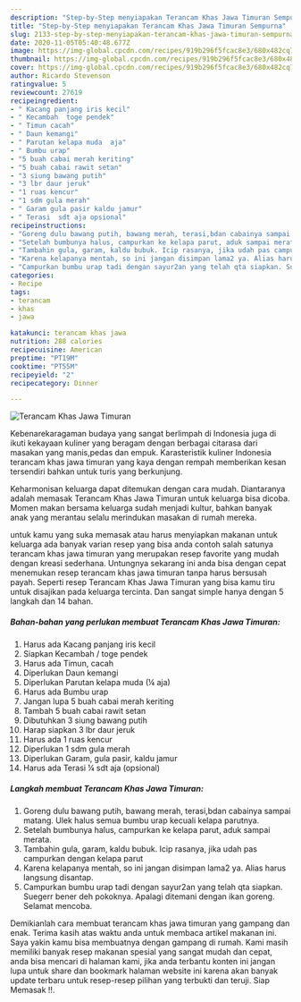 ```yaml
---
description: "Step-by-Step menyiapakan Terancam Khas Jawa Timuran Sempurna"
title: "Step-by-Step menyiapakan Terancam Khas Jawa Timuran Sempurna"
slug: 2133-step-by-step-menyiapakan-terancam-khas-jawa-timuran-sempurna
date: 2020-11-05T05:40:48.677Z
image: https://img-global.cpcdn.com/recipes/919b296f5fcac8e3/680x482cq70/terancam-khas-jawa-timuran-foto-resep-utama.jpg
thumbnail: https://img-global.cpcdn.com/recipes/919b296f5fcac8e3/680x482cq70/terancam-khas-jawa-timuran-foto-resep-utama.jpg
cover: https://img-global.cpcdn.com/recipes/919b296f5fcac8e3/680x482cq70/terancam-khas-jawa-timuran-foto-resep-utama.jpg
author: Ricardo Stevenson
ratingvalue: 5
reviewcount: 27619
recipeingredient:
- " Kacang panjang iris kecil"
- " Kecambah  toge pendek"
- " Timun cacah"
- " Daun kemangi"
- " Parutan kelapa muda  aja"
- " Bumbu urap"
- "5 buah cabai merah keriting"
- "5 buah cabai rawit setan"
- "3 siung bawang putih"
- "3 lbr daur jeruk"
- "1 ruas kencur"
- "1 sdm gula merah"
- " Garam gula pasir kaldu jamur"
- " Terasi  sdt aja opsional"
recipeinstructions:
- "Goreng dulu bawang putih, bawang merah, terasi,bdan cabainya sampai matang. Ulek halus semua bumbu urap kecuali kelapa parutnya."
- "Setelah bumbunya halus, campurkan ke kelapa parut, aduk sampai merata."
- "Tambahin gula, garam, kaldu bubuk. Icip rasanya, jika udah pas campurkan dengan kelapa parut"
- "Karena kelapanya mentah, so ini jangan disimpan lama2 ya. Alias harus langsung disantap."
- "Campurkan bumbu urap tadi dengan sayur2an yang telah qta siapkan. Suegerr bener deh pokoknya. Apalagi ditemani dengan ikan goreng. Selamat mencoba."
categories:
- Recipe
tags:
- terancam
- khas
- jawa

katakunci: terancam khas jawa 
nutrition: 288 calories
recipecuisine: American
preptime: "PT19M"
cooktime: "PT55M"
recipeyield: "2"
recipecategory: Dinner

---
```



![Terancam Khas Jawa Timuran](https://img-global.cpcdn.com/recipes/919b296f5fcac8e3/680x482cq70/terancam-khas-jawa-timuran-foto-resep-utama.jpg)

Kebenarekaragaman budaya yang sangat berlimpah di Indonesia juga di ikuti kekayaan kuliner yang beragam dengan berbagai citarasa dari masakan yang manis,pedas dan empuk. Karasteristik kuliner Indonesia terancam khas jawa timuran yang kaya dengan rempah memberikan kesan tersendiri bahkan untuk turis yang berkunjung.


Keharmonisan keluarga dapat ditemukan dengan cara mudah. Diantaranya adalah memasak Terancam Khas Jawa Timuran untuk keluarga bisa dicoba. Momen makan bersama keluarga sudah menjadi kultur, bahkan banyak anak yang merantau selalu merindukan masakan di rumah mereka.



untuk kamu yang suka memasak atau harus menyiapkan makanan untuk keluarga ada banyak varian resep yang bisa anda contoh salah satunya terancam khas jawa timuran yang merupakan resep favorite yang mudah dengan kreasi sederhana. Untungnya sekarang ini anda bisa dengan cepat menemukan resep terancam khas jawa timuran tanpa harus bersusah payah.
Seperti resep Terancam Khas Jawa Timuran yang bisa kamu tiru untuk disajikan pada keluarga tercinta. Dan sangat simple hanya dengan 5 langkah dan 14 bahan.


<!--inarticleads1-->

##### Bahan-bahan yang perlukan membuat Terancam Khas Jawa Timuran:

1. Harus ada  Kacang panjang iris kecil
1. Siapkan  Kecambah / toge pendek
1. Harus ada  Timun, cacah
1. Diperlukan  Daun kemangi
1. Diperlukan  Parutan kelapa muda (¼ aja)
1. Harus ada  Bumbu urap
1. Jangan lupa 5 buah cabai merah keriting
1. Tambah 5 buah cabai rawit setan
1. Dibutuhkan 3 siung bawang putih
1. Harap siapkan 3 lbr daur jeruk
1. Harus ada 1 ruas kencur
1. Diperlukan 1 sdm gula merah
1. Diperlukan  Garam, gula pasir, kaldu jamur
1. Harus ada  Terasi ¼ sdt aja (opsional)




<!--inarticleads2-->

##### Langkah membuat  Terancam Khas Jawa Timuran:

1. Goreng dulu bawang putih, bawang merah, terasi,bdan cabainya sampai matang. Ulek halus semua bumbu urap kecuali kelapa parutnya.
1. Setelah bumbunya halus, campurkan ke kelapa parut, aduk sampai merata.
1. Tambahin gula, garam, kaldu bubuk. Icip rasanya, jika udah pas campurkan dengan kelapa parut
1. Karena kelapanya mentah, so ini jangan disimpan lama2 ya. Alias harus langsung disantap.
1. Campurkan bumbu urap tadi dengan sayur2an yang telah qta siapkan. Suegerr bener deh pokoknya. Apalagi ditemani dengan ikan goreng. Selamat mencoba.




Demikianlah cara membuat terancam khas jawa timuran yang gampang dan enak. Terima kasih atas waktu anda untuk membaca artikel makanan ini. Saya yakin kamu bisa membuatnya dengan gampang di rumah. Kami masih memiliki banyak resep makanan spesial yang sangat mudah dan cepat, anda bisa mencari di halaman kami, jika anda terbantu konten ini jangan lupa untuk share dan bookmark halaman website ini karena akan banyak update terbaru untuk resep-resep pilihan yang terbukti dan teruji. Siap Memasak !!. 
